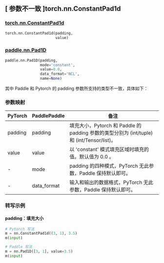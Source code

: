 ## [ 参数不一致 ]torch.nn.ConstantPad1d
### [torch.nn.ConstantPad1d](https://pytorch.org/docs/1.13/generated/torch.nn.ConstantPad1d.html?highlight=constantpad1d#torch.nn.ConstantPad1d)

```python
torch.nn.ConstantPad1d(padding,
                       value)
```

### [paddle.nn.Pad1D](https://www.paddlepaddle.org.cn/documentation/docs/zh/api/paddle/nn/Pad1D_cn.html#pad1d)

```python
paddle.nn.Pad1D(padding,
                mode='constant',
                value=0.0,
                data_format='NCL',
                name=None)
```

其中 Paddle 和 Pytorch 的 padding 参数所支持的类型不一致，具体如下：
### 参数映射
| PyTorch       | PaddlePaddle | 备注                                                   |
| ------------- | ------------ | ------------------------------------------------------ |
| padding       | padding      | 填充大小，Pytorch 和 Paddle 的 padding 参数的类型分别为 (int/tuple) 和 (int/Tensor/list)。  |
| value             | value         | 以 'constant' 模式填充区域时填充的值。默认值为 0.0 。  |
| -             | mode         | padding 的四种模式，PyTorch 无此参数，Paddle 保持默认即可。  |
| -             | data_format  | 输入和输出的数据格式，PyTorch 无此参数，Paddle 保持默认即可。  |

### 转写示例
#### padding：填充大小
```python
# Pytorch 写法
m = nn.ConstantPad1d((3, 1), 3.5)
m(input)

# Paddle 写法
m = nn.Pad1D([3, 1], value=3.5)
m(input)
```
